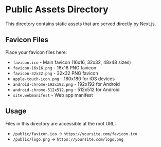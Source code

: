 # Public Assets Directory

This directory contains static assets that are served directly by Next.js.

## Favicon Files

Place your favicon files here:
- `favicon.ico` - Main favicon (16x16, 32x32, 48x48 sizes)
- `favicon-16x16.png` - 16x16 PNG favicon
- `favicon-32x32.png` - 32x32 PNG favicon
- `apple-touch-icon.png` - 180x180 for iOS devices
- `android-chrome-192x192.png` - 192x192 for Android
- `android-chrome-512x512.png` - 512x512 for Android
- `site.webmanifest` - Web app manifest

## Usage

Files in this directory are accessible at the root URL:
- `/public/favicon.ico` → `https://yoursite.com/favicon.ico`
- `/public/logo.png` → `https://yoursite.com/logo.png`